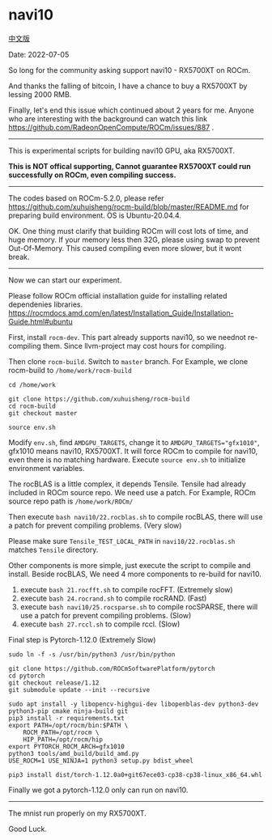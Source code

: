 # navi10

[中文版](README_zh_CN.md)

Date: 2022-07-05

So long for the community asking support navi10 - RX5700XT on ROCm.

And thanks the falling of bitcoin, I have a chance to buy a RX5700XT by lessing 2000 RMB.

Finally, let's end this issue which continued about 2 years for me. Anyone who are interesting with the background can watch this link <https://github.com/RadeonOpenCompute/ROCm/issues/887> .

---

This is experimental scripts for building navi10 GPU, aka RX5700XT.

**This is NOT offical supporting, Cannot guarantee RX5700XT could run successfully on ROCm, even compiling success.**

---

The codes based on ROCm-5.2.0, please refer <https://github.com/xuhuisheng/rocm-build/blob/master/README.md> for preparing build environment. OS is Ubuntu-20.04.4.

OK. One thing must clarify that building ROCm will cost lots of time, and huge memory. If your memory less then 32G, please using swap to prevent Out-Of-Memory.
This caused compiling even more slower, but it wont break.

---

Now we can start our experiment.

Please follow ROCm official installation guide for installing related dependenies libraries. <https://rocmdocs.amd.com/en/latest/Installation_Guide/Installation-Guide.html#ubuntu>

First, install `rocm-dev`. This part already supports navi10, so we neednot re-compiling them. Since llvm-project may cost hours for compiling.

Then clone `rocm-build`. Switch to `master` branch.
For Example, we clone rocm-build to `/home/work/rocm-build`

```
cd /home/work

git clone https://github.com/xuhuisheng/rocm-build
cd rocm-build
git checkout master

source env.sh

```

Modify `env.sh`, find `AMDGPU_TARGETS`, change it to `AMDGPU_TARGETS="gfx1010"`, gfx1010 means navi10, RX5700XT.
It will force ROCm to compile for navi10, even there is no matching hardware. Execute `source env.sh` to initialize environment variables.

The rocBLAS is a little complex, it depends Tensile. Tensile had already included in ROCm source repo. We need use a patch.
For Example, ROCm source repo path is `/home/work/ROCm/`

Then execute `bash navi10/22.rocblas.sh` to compile rocBLAS, there will use a patch for prevent compiling problems. (Very slow)

Please make sure `Tensile_TEST_LOCAL_PATH` in `navi10/22.rocblas.sh` matches `Tensile` directory.

Other components is more simple, just execute the script to compile and install.
Beside rocBLAS, We need 4 more components to re-build for navi10.

1. execute `bash 21.rocfft.sh` to compile rocFFT. (Extremely slow)
2. execute `bash 24.rocrand.sh` to compile rocRAND. (Fast)
3. execute `bash navi10/25.rocsparse.sh` to compile rocSPARSE, there will use a patch for prevent compiling problems. (Slow)
4. execute `bash 27.rccl.sh` to compile rccl. (Slow)

Final step is Pytorch-1.12.0 (Extremely Slow)

```
sudo ln -f -s /usr/bin/python3 /usr/bin/python

git clone https://github.com/ROCmSoftwarePlatform/pytorch
cd pytorch
git checkout release/1.12
git submodule update --init --recursive

sudo apt install -y libopencv-highgui-dev libopenblas-dev python3-dev python3-pip cmake ninja-build git
pip3 install -r requirements.txt
export PATH=/opt/rocm/bin:$PATH \
    ROCM_PATH=/opt/rocm \
    HIP_PATH=/opt/rocm/hip 
export PYTORCH_ROCM_ARCH=gfx1010
python3 tools/amd_build/build_amd.py
USE_ROCM=1 USE_NINJA=1 python3 setup.py bdist_wheel

pip3 install dist/torch-1.12.0a0+git67ece03-cp38-cp38-linux_x86_64.whl

```

Finally we got a pytorch-1.12.0 only can run on navi10.

---

The mnist run properly on my RX5700XT.

Good Luck.

